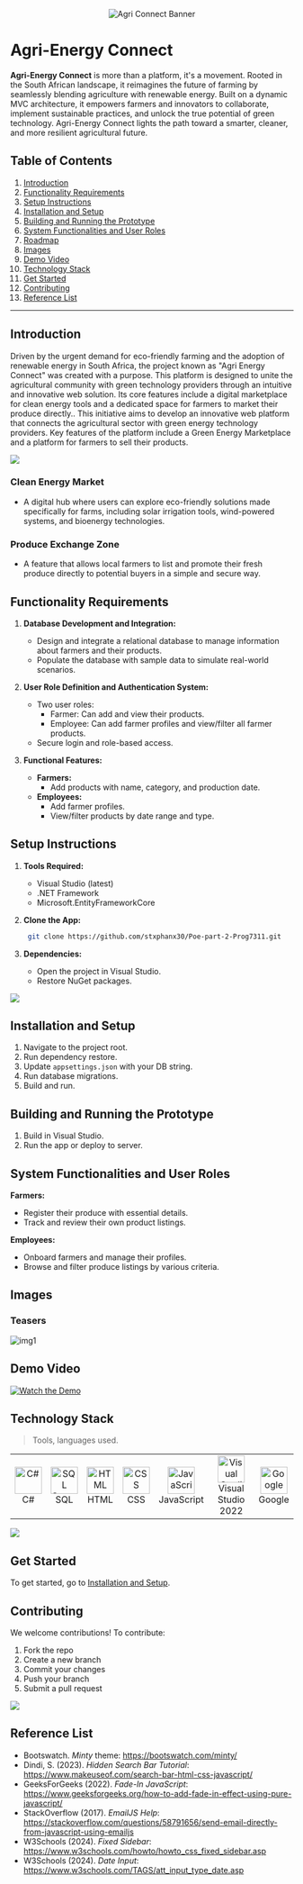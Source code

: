 <p align="center">
  <img src="https://github.com/user-attachments/assets/6f91d2f6-6a1c-438d-8d9b-a0a622ae10d7" alt="Agri Connect Banner" />
</p>

# Agri-Energy Connect

**Agri-Energy Connect** is more than a platform, it's a movement. Rooted in the South African landscape, it reimagines the future of farming by seamlessly blending agriculture with renewable energy. Built on a dynamic MVC architecture, it empowers farmers and innovators to collaborate, implement sustainable practices, and unlock the true potential of green technology. Agri-Energy Connect lights the path toward a smarter, cleaner, and more resilient agricultural future.

## Table of Contents

1. [Introduction](#introduction)
2. [Functionality Requirements](#functionality-requirements)
3. [Setup Instructions](#setup-instructions)
4. [Installation and Setup](#installation-and-setup)
5. [Building and Running the Prototype](#building-and-running-the-prototype)
6. [System Functionalities and User Roles](#system-functionalities-and-user-roles)
7. [Roadmap](#roadmap)
8. [Images](#images)
9. [Demo Video](#demo-video)
10. [Technology Stack](#technology-stack)
11. [Get Started](#get-started)
12. [Contributing](#contributing)
13. [Reference List](#reference-list)

---

## Introduction

Driven by the urgent demand for eco-friendly farming and the adoption of renewable energy in South Africa, the project known as "Agri Energy Connect" was created with a purpose. This platform is designed to unite the agricultural community with green technology providers through an intuitive and innovative web solution. Its core features include a digital marketplace for clean energy tools and a dedicated space for farmers to market their produce directly.. This initiative aims to develop an innovative web platform that connects the agricultural sector with green energy technology providers. Key features of the platform include a Green Energy Marketplace and a platform for farmers to sell their products.

<img src="https://media.baamboozle.com/uploads/images/604865/1676058321_96119_gif-url.gif" />

### Clean Energy Market

- A digital hub where users can explore eco-friendly solutions made specifically for farms, including solar irrigation tools, wind-powered systems, and bioenergy technologies.

### Produce Exchange Zone

- A feature that allows local farmers to list and promote their fresh produce directly to potential buyers in a simple and secure way.

## Functionality Requirements

1. **Database Development and Integration:**
   - Design and integrate a relational database to manage information about farmers and their products.
   - Populate the database with sample data to simulate real-world scenarios.

2. **User Role Definition and Authentication System:**
   - Two user roles:
     - Farmer: Can add and view their products.
     - Employee: Can add farmer profiles and view/filter all farmer products.
   - Secure login and role-based access.

3. **Functional Features:**
   - **Farmers:**
     - Add products with name, category, and production date.
   - **Employees:**
     - Add farmer profiles.
     - View/filter products by date range and type.

## Setup Instructions

1. **Tools Required:**
   - Visual Studio (latest)
   - .NET Framework
   - Microsoft.EntityFrameworkCore

2. **Clone the App:**
   
   ```bash
    git clone https://github.com/stxphanx30/Poe-part-2-Prog7311.git
   ```

4. **Dependencies:**
   - Open the project in Visual Studio.
   - Restore NuGet packages.

<img src="https://media.giphy.com/media/v1.Y2lkPTc5MGI3NjExMWMwMmtwcmc4ZHg0N3gzaWR5dzVnenZxMXRtNWN6ZTkweDdwa21qeiZlcD12MV9naWZzX3NlYXJjaCZjdD1n/VHHxxFAeLaYzS/giphy.gif"/>

## Installation and Setup

1. Navigate to the project root.
2. Run dependency restore.
3. Update `appsettings.json` with your DB string.
4. Run database migrations.
5. Build and run.

## Building and Running the Prototype

1. Build in Visual Studio.
2. Run the app or deploy to server.

## System Functionalities and User Roles

**Farmers:**
- Register their produce with essential details.
- Track and review their own product listings.

**Employees:**
- Onboard farmers and manage their profiles.
- Browse and filter produce listings by various criteria.
  

## Images

### Teasers
![img1](https://github.com/VCDN-2024/prog7311-part-2-Leighche/assets/104209100/a1a8c6bc-3b77-4ed1-ae35-63b3d2577bd1)


## Demo Video

[![Watch the Demo](https://github.com/VCDN-2024/prog7311-part-2-Leighche/assets/104209100/23b172e4-a4f5-4bd7-90fe-d4eba3a63e24)](https://youtu.be/anhSqbKigp8)

## Technology Stack
> Tools, languages used.
<table>
  <tr>
    <td align="center">
      <img src="https://cdn.worldvectorlogo.com/logos/c--4.svg" width="48" height="48" alt="C#"/><br/>C#
    </td>
    <td align="center">
      <img src="https://cdn-icons-png.flaticon.com/512/2772/2772128.png" width="48" height="48" alt="SQL Server"/><br/>SQL
    </td>
    <td align="center">
      <img src="https://cdn-icons-png.flaticon.com/512/732/732212.png" width="48" height="48" alt="HTML"/><br/>HTML
    </td>
    <td align="center">
      <img src="https://cdn-icons-png.flaticon.com/512/732/732190.png" width="48" height="48" alt="CSS"/><br/>CSS
    </td>
    <td align="center">
      <img src="https://cdn-icons-png.flaticon.com/512/5968/5968292.png" width="48" height="48" alt="JavaScript"/><br/>JavaScript
    </td>
    <td align="center">
      <img src="https://visualstudio.microsoft.com/wp-content/uploads/2021/10/Product-Icon.svg" width="48" height="48" alt="Visual Studio"/><br/>Visual Studio 2022
    </td>
    <td align="center">
      <img src="https://upload.wikimedia.org/wikipedia/commons/2/2f/Google_2015_logo.svg" width="48" height="48" alt="Google"/><br/>Google
    </td>
  </tr>
</table>

<img src="https://cdn.pixabay.com/animation/2023/08/21/15/08/15-08-12-734_512.gif" />

## Get Started

To get started, go to [Installation and Setup](#installation-and-setup).

## Contributing

We welcome contributions! To contribute:
1. Fork the repo
2. Create a new branch
3. Commit your changes
4. Push your branch
5. Submit a pull request

<img src="https://media.tenor.com/u4RZrIbwcwEAAAAj/pokemon-miltank.gif" />

## Reference List

- Bootswatch. *Minty* theme: https://bootswatch.com/minty/  
- Dindi, S. (2023). *Hidden Search Bar Tutorial*: https://www.makeuseof.com/search-bar-html-css-javascript/  
- GeeksForGeeks (2022). *Fade-In JavaScript*: https://www.geeksforgeeks.org/how-to-add-fade-in-effect-using-pure-javascript/  
- StackOverflow (2017). *EmailJS Help*: https://stackoverflow.com/questions/58791656/send-email-directly-from-javascript-using-emailjs  
- W3Schools (2024). *Fixed Sidebar*: https://www.w3schools.com/howto/howto_css_fixed_sidebar.asp  
- W3Schools (2024). *Date Input*: https://www.w3schools.com/TAGS/att_input_type_date.asp
